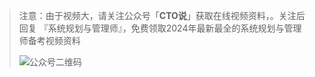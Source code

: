 > 注意：由于视频大，请关注公众号「**CTO说**」获取在线视频资料，。关注后回复  『系统规划与管理师』，免费领取2024年最新最全的系统规划与管理师备考视频资料
>
> ![公众号二维码](https://chaidingoss.oss-cn-hangzhou.aliyuncs.com/qrcode.jpg)
>
